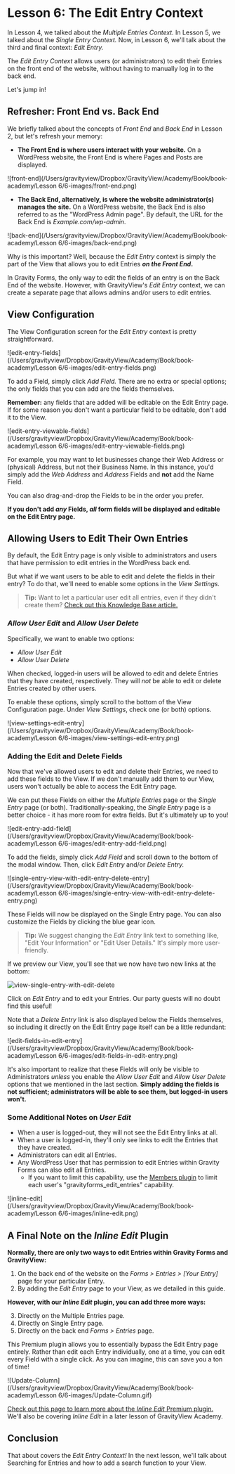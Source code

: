 # Lesson 6: The Edit Entry Context

In Lesson 4, we talked about the *Multiple Entries Context.* In Lesson 5, we talked about the *Single Entry Context.* Now, in Lesson 6, we'll talk about the third and final context: *Edit Entry.*

The *Edit Entry Context* allows users (or administrators) to edit their Entries on the front end of the website, without having to manually log in to the back end.

Let's jump in!

## Refresher: Front End vs. Back End

We briefly talked about the concepts of *Front End* and *Back End* in Lesson 2, but let's refresh your memory:

- **The Front End is where users interact with your website.** On a WordPress website, the Front End is where Pages and Posts are displayed.

  

![front-end](/Users/gravityview/Dropbox/GravityView/Academy/Book/book-academy/Lesson 6/6-images/front-end.png)



- **The Back End, alternatively, is where the website administrator(s) manages the site.** On a WordPress website, the Back End is also referred to as the "WordPress Admin page". By default, the URL for the Back End is *Example.com/wp-admin*.

  

![back-end](/Users/gravityview/Dropbox/GravityView/Academy/Book/book-academy/Lesson 6/6-images/back-end.png)



Why is this important? Well, because the *Edit Entry* context is simply the part of the View that allows you to edit Entries ***on the Front End*.**

In Gravity Forms, the only way to edit the fields of an entry is on the Back End of the website. However, with GravityView's *Edit Entry* context, we can create a separate page that allows admins and/or users to edit entries.

## View Configuration

The View Configuration screen for the *Edit Entry* context is pretty straightforward.

![edit-entry-fields](/Users/gravityview/Dropbox/GravityView/Academy/Book/book-academy/Lesson 6/6-images/edit-entry-fields.png)

To add a Field, simply click *Add Field.* There are no extra or special options; the only fields that you can add are the fields themselves. 

**Remember:** any fields that are added will be editable on the Edit Entry page. If for some reason you don't want a particular field to be editable, don't add it to the View. 

![edit-entry-viewable-fields](/Users/gravityview/Dropbox/GravityView/Academy/Book/book-academy/Lesson 6/6-images/edit-entry-viewable-fields.png)

For example, you may want to let businesses change their Web Address or (physical) Address, but not their Business Name. In this instance, you'd simply add the *Web Address* and *Address* Fields and **not** add the Name Field. 

You can also drag-and-drop the Fields to be in the order you prefer.

**If you don't add *any* Fields, *all* form fields will be displayed and editable on the Edit Entry page.**



## Allowing Users to Edit Their Own Entries

By default, the Edit Entry page is only visible to administrators and users that have permission to edit entries in the WordPress back end.

But what if we want users to be able to edit and delete the fields in their entry? To do that, we'll need to enable some options in the *View Settings.*

> **Tip:** Want to let a particular user edit all entries, even if they didn't create them? [Check out this Knowledge Base article.](https://docs.gravityview.co/article/261-allowing-any-and-all-logged-in-user-to-edit-entries)



### *Allow User Edit* and *Allow User Delete*

Specifically, we want to enable two options:

- *Allow User Edit*
- *Allow User Delete*

When checked, logged-in users will be allowed to edit and delete Entries that they have created, respectively. They will *not* be able to edit or delete Entries created by other users.

To enable these options, simply scroll to the bottom of the View Configuration page. Under *View Settings*, check one (or both) options.



![view-settings-edit-entry](/Users/gravityview/Dropbox/GravityView/Academy/Book/book-academy/Lesson 6/6-images/view-settings-edit-entry.png)



### Adding the Edit and Delete Fields

Now that we've allowed users to edit and delete their Entries, we need to add these fields to the View. If we don't manually add them to our View, users won't actually be able to access the Edit Entry page.

We can put these Fields on either the *Multiple Entries* page or the *Single Entry* page (or both). Traditionally-speaking, the *Single Entry* page is a better choice - it has more room for extra fields. But it's ultimately up to you!



![edit-entry-add-field](/Users/gravityview/Dropbox/GravityView/Academy/Book/book-academy/Lesson 6/6-images/edit-entry-add-field.png)



To add the fields, simply click *Add Field* and scroll down to the bottom of the modal window. Then, click *Edit Entry* and/or *Delete Entry.*

![single-entry-view-with-edit-entry-delete-entry](/Users/gravityview/Dropbox/GravityView/Academy/Book/book-academy/Lesson 6/6-images/single-entry-view-with-edit-entry-delete-entry.png)

These Fields will now be displayed on the Single Entry page. You can also customize the Fields by clicking the blue gear icon.

> **Tip:** We suggest changing the *Edit Entry* link text to something like, "Edit Your Information" or "Edit User Details." It's simply more user-friendly.

If we preview our View, you'll see that we now have two new links at the bottom:

![view-single-entry-with-edit-delete](/Users/gravityview/Dropbox/GravityView/Academy/Book/book-academy/gitbook/view-single-entry-with-edit-delete.png)

Click on *Edit Entry* and to edit your Entries. Our party guests will no doubt find this useful!

Note that a *Delete Entry* link is also displayed below the Fields themselves, so including it directly on the Edit Entry page itself can be a little redundant:

![edit-fields-in-edit-entry](/Users/gravityview/Dropbox/GravityView/Academy/Book/book-academy/Lesson 6/6-images/edit-fields-in-edit-entry.png)

It's also important to realize that these Fields will only be visible to Administrators *unless* you enable the *Allow User Edit* and *Allow User Delete* options that we mentioned in the last section. **Simply adding the fields is not sufficient; administrators will be able to see them, but logged-in users won't.**

### Some Additional Notes on *User Edit*

- When a user is logged-out, they will not see the Edit Entry links at all.
- When a user is logged-in, they'll only see links to edit the Entries that they have created.
- Administrators can edit all Entries. 
- Any WordPress User that has permission to edit Entries within Gravity Forms can also edit all Entries.
  - If you want to limit this capability, use the [Members plugin](http://wordpress.org/plugins/members/) to limit each user's "gravityforms_edit_entries" capability.



![inline-edit](/Users/gravityview/Dropbox/GravityView/Academy/Book/book-academy/Lesson 6/6-images/inline-edit.png)



## A Final Note on the *Inline Edit* Plugin

**Normally, there are only two ways to edit Entries within Gravity Forms and GravityView:**

1. On the back end of the website on the *Forms > Entries > [Your Entry]* page for your particular Entry.
2. By adding the *Edit Entry* page to your View, as we detailed in this guide.

**However, with our *Inline Edit* plugin, you can add three more ways:** 

3. Directly on the Multiple Entries page.
4. Directly on Single Entry page.
5. Directly on the back end *Forms > Entries* page. 

This Premium plugin allows you to essentially bypass the Edit Entry page entirely. Rather than edit each Entry individually, one at a time, you can edit every Field with a single click. As you can imagine, this can save you a ton of time!

![Update-Column](/Users/gravityview/Dropbox/GravityView/Academy/Book/book-academy/Lesson 6/6-images/Update-Column.gif)



[Check out this page to learn more about the *Inline Edit* Premium plugin.](https://gravityview.co/extensions/gravityview-inline-edit/) We'll also be covering *Inline Edit* in a later lesson of GravityView Academy.

## Conclusion

That about covers the *Edit Entry Context!* In the next lesson, we'll talk about Searching for Entries and how to add a search function to your View.